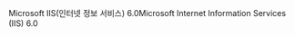 <span data-ttu-id="cddf0-101">Microsoft IIS(인터넷 정보 서비스) 6.0</span><span class="sxs-lookup"><span data-stu-id="cddf0-101">Microsoft Internet Information Services (IIS) 6.0</span></span>